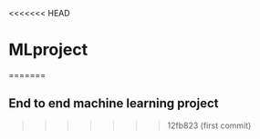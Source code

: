 <<<<<<< HEAD
# MLproject
=======
## End to end machine learning project
>>>>>>> 12fb823 (first commit)
